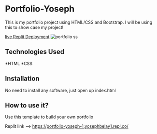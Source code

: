 # Portfolio-Yoseph

This is my portfolio project using HTML/CSS and Bootstrap. I will be using this to show case my project!


[live Replit Deployment](https://portfolio-yoseph-1.yosephbelay1.repl.co/)
![portfolio ss](https://user-images.githubusercontent.com/116227743/230227683-fb4f0e7b-e053-459a-b9a1-6c5b10a529cd.png)

## Technologies Used
*HTML
*CSS

## Installation
No need to install any software, just open up index.html

## How to use it?
Use this template to build your own portfolio

Replit link --> https://portfolio-yoseph-1.yosephbelay1.repl.co/
